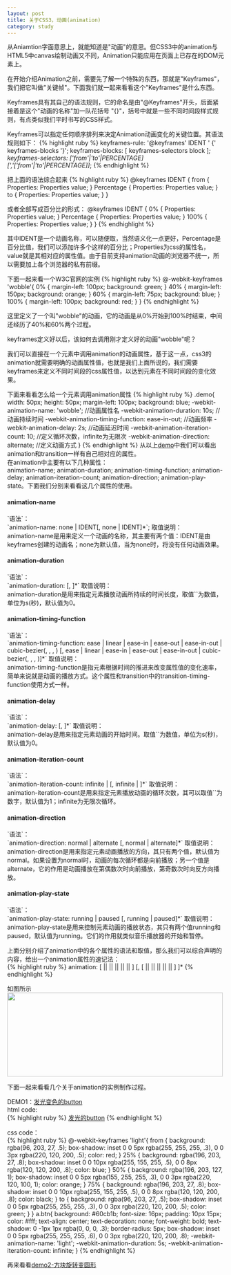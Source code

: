 ```yaml
---
layout: post
title: 关于CSS3，动画(animation)
category: study
---
```


从Aniamtion字面意思上，就能知道是"动画"的意思。但CSS3中的animation与HTML5中canvas绘制动画又不同，Animation只能应用在页面上已存在的DOM元素上。

在开始介绍Animation之前，需要先了解一个特殊的东西，那就是"Keyframes"，我们把它叫做"关键帧"。下面我们就一起来看看这个"Keyframes"是什么东西。

Keyframes具有其自己的语法规则，它的命名是由"@Keyframes"开头，后面紧接着是这个"动画的名称"加一队花括号 "{}"，括号中就是一些不同时间段样式规则，有点类似我们平时书写的CSS样式。

Keyframes可以指定任何顺序排列来决定Animation动画变化的关键位置。其语法规则如下：
{% highlight ruby %}
keyframes-rule: '@keyframes' IDENT ' {' keyframes-blocks '}';
keyframes-blocks: [ keyframes-selectors block ]*;
keyframes-selectors: ['from'|'to'|PERCENTAGE][','['from'|'to'|PERCENTAGE]]*;
{% endhighlight %}

把上面的语法综合起来
{% highlight ruby %}
@keyframes IDENT {
  from {
	Properties: Properties value; 
  }
  Percentage {
	Properties: Properties value;
  }
  to {
	Properties: Properties value;
  }
}  	

或者全部写成百分比的形式：
@keyframes IDENT {
  0% {
	Properties: Properties value;
  }
  Percentage {
	Properties: Properties value;
  }	
  100% {
	Properties: Properties value;
  }
}
{% endhighlight %}

其中IDENT是一个动画名称，可以随便取，当然语义化一点更好，Percentage是百分比值，我们可以添加许多个这样的百分比；Properties为css的属性名，value就是其相对应的属性值。由于目前支持animation动画的浏览器不统一，所以需要加上各个浏览器的私有前缀。

下面一起来看一个W3C官网的实例
{% highlight ruby %}
@-webkit-keyframes 'wobble'{
	0% {
		margin-left: 100px;
		background: green;
	}
	40% {
		margin-left: 150px;
		background: orange;
	}
	60% {
		margin-left: 75px;
		background: blue;
	}
	100% {
		margin-left: 100px;
		background: red;
	}
}
{% endhighlight %}

这里定义了一个叫"wobble"的动画，它的动画是从0%开始到100%时结束，中间还经历了40%和60%两个过程。

keyframes定义好以后，该如何去调用刚才定义好的动画"wobble"呢？

我们可以直接在一个元素中调用animation的动画属性，基于这一点，css3的animation就需要明确的动画属性值，也就是我们上面所说的，我们需要keyframes来定义不同时间段的css属性值，以达到元素在不同时间段的变化效果。

下面来看看怎么给一个元素调用animation属性
{% highlight ruby %}
.demo{
	width: 50px;
	height: 50px;
	margin-left: 100px;
	background: blue;
	-webkit-animation-name: 'wobble';	//动画属性名
	-webkit-animation-duration: 10s;	//动画持续时间
	-webkit-animation-timing-function: ease-in-out; //动画频率
	-webkit-animation-delay: 2s;		//动画延迟时间
	-webkit-animation-iteration-count: 10;	//定义循环次数，infinite为无限次
	-webkit-animation-direction: alternate; //定义动画方式
}
{% endhighlight %}
从以上[demo](http://myadmin.github.io/demo/demo-css3/10.html)中我们可以看出animation和transition一样有自己相对应的属性。<br />
在animation中主要有以下几种属性：<br />
animation-name; animation-duration; animation-timing-function; animation-delay; animation-iteration-count; animation-direction; animation-play-state。下面我们分别来看看这几个属性的使用。

<h4>animation-name</h4>
`语法`：<br />
`animation-name: none | IDENT[, none | IDENT]*`;
取值说明：<br />
animation-name是用来定义一个动画的名称，其主要有两个值：IDENT是由keyframes创建的动画名；none为默认值，当为none时，将没有任何动画效果。

<h4>animation-duration</h4>
`语法`：<br />
`animation-duration: <time>[, <time>]*`
取值说明：<br />
animation-duration是用来指定元素播放动画所持续的时间长度，取值`<time>`为数值，单位为s(秒)，默认值为0。

<h4>animation-timing-function</h4>
`语法`：<br />
`animation-timing-function: ease | linear | ease-in | ease-out | ease-in-out | cubic-bezier(<number>, <number>, <number>, <number>) [, ease | linear | ease-in | ease-out | ease-in-out | cubic-bezier(<number>, <number>, <number>, <number>)]*`
取值说明：<br />
animation-timing-function是指元素根据时间的推进来改变属性值的变化速率，简单来说就是动画的播放方式。这个属性和transition中的transition-timing-function使用方式一样。

<h4>animation-delay</h4>
`语法`：<br />
`animation-delay: <time>[, <time>]*`
取值说明：<br />
animation-delay是用来指定元素动画的开始时间。取值`<time>`为数值，单位为s(秒)，默认值为0。

<h4>animation-iteration-count</h4>
`语法`：<br />
`animation-iteration-count: infinite | <number> [, infinite | <number>]*`
取值说明：<br />
animation-iteration-count是用来指定元素播放动画的循环次数，其可以取值`<number>`为数字，默认值为1；infinite为无限次循环。

<h4>animation-direction</h4>
`语法`：<br />
`animation-direction: normal | alternate [, normal | alternate]*`
取值说明：<br />
animation-direction是用来指定元素动画播放的方向，其只有两个值，默认值为normal。如果设置为normal时，动画的每次循环都是向前播放；另一个值是alternate，它的作用是动画播放在第偶数次时向前播放，第奇数次时向反方向播放。

<h4>animation-play-state</h4>
`语法`：<br />
`animation-play-state: running | paused [, running | paused]*`
取值说明：<br />
animation-play-state是用来控制元素动画的播放状态，其只有两个值running和paused，默认值为running。它们的作用就类似音乐播放器的开始和暂停。

上面分别介绍了animation中的各个属性的语法和取值，那么我们可以综合声明的内容，给出一个animation属性的速记法：<br />
{% highlight ruby %}
animation: [<animation-name> || <animation-duration> || <animation-timing-function> || <animation-delay> || <animation-iteration-count> || <animation-direction>] [, [<animation-name> || <animation-duration> || <animation-timing-function> || <animation-delay> || <animation-iteration-count> || <animation-direction>] ]*
{% endhighlight %}

如图所示
<img src="http://myadmin.github.io/demo/demo-css3/animation-pro.png" style="width: 500px; height: 194px; margin: 0 auto;">

下面一起来看看几个关于animation的实例制作过程。<br />

DEMO1：[发光变色的button](http://myadmin.github.io/demo/demo-css3/11.html)<br />
html code: <br />
{% highlight ruby %}
<a href="javascript:;" class="btn">发光的button</a>
{% endhighlight %}

css code：<br />
{% highlight ruby %}
@-webkit-keyframes 'light'{
	from {
		background: rgba(96, 203, 27, .5);
		box-shadow: inset 0 0 5px rgba(255, 255, 255, .3), 0 0 3px rgba(220, 120, 200, .5);
		color: red;
	}
	25% {
		background: rgba(196, 203, 27, .8);
		box-shadow: inset 0 0 10px rgba(255, 155, 255, .5), 0 0 8px rgba(120, 120, 200, .8);
		color: blue;
	}
	50% {
		background: rgba(196, 203, 127, 1);
		box-shadow: inset 0 0 5px rgba(155, 255, 255, .3), 0 0 3px rgba(220, 120, 100, 1);
		color: orange;
	}
	75% {
		background: rgba(196, 203, 27, .8);
		box-shadow: inset 0 0 10px rgba(255, 155, 255, .5), 0 0 8px rgba(120, 120, 200, .8);
		color: black;
	}
	to {
		background: rgba(96, 203, 27, .5);
		box-shadow: inset 0 0 5px rgba(255, 255, 255, .3), 0 0 3px rgba(220, 120, 200, .5);
		color: green;
	}
}
a.btn{
	background: #60cb1b;
	font-size: 16px;
	padding: 10px 15px;
	color: #fff;
	text-align: center;
	text-decoration: none;
	font-weight: bold;
	text-shadow: 0 -1px 1px rgba(0, 0, 0, .3);
	border-radius: 5px;
	box-shadow: inset 0 0 5px rgba(255, 255, 255, .6), 0 0 3px rgba(220, 120, 200, .8);
	-webkit-animation-name: 'light';
	-webkit-animation-duration: 5s;
	-webkit-animation-iteration-count: infinite;
}
{% endhighlight %}

再来看看[demo2-方块旋转变圆形](http://myadmin.github.io/demo/demo-css3/12.html)
